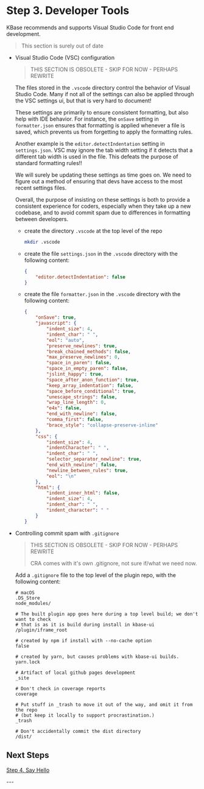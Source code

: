 # Step 3. Developer Tools

KBase recommends and supports Visual Studio Code for front end development.

> This section is surely out of date

- Visual Studio Code (VSC) configuration

  > THIS SECTION IS OBSOLETE - SKIP FOR NOW - PERHAPS REWRITE

  The files stored in the `.vscode` directory control the behavior of Visual Studio Code. Many if not all of the settings can also be applied through the VSC settings ui, but that is very hard to document!

  These settings are primarily to ensure consistent formatting, but also help with IDE behavior. For instance, the `onSave` setting in `formatter.json` ensures that formatting is applied whenever a file is saved, which prevents us from forgetting to apply the formatting rules. 

  Another example is the `editor.detectIndentation` setting in `settings.json`. VSC may ignore the tab width setting if it detects that a different tab width is used in the file. This defeats the purpose of standard formatting rules!!

  We will surely be updating these settings as time goes on. We need to figure out a method of ensuring that devs have access to the most recent settings files.

  Overall, the purpose of insisting on these settings is both to provide a consistent experience for coders, especially when they take up a new codebase, and to avoid commit spam due to differences in formatting between developers.

  - create the directory `.vscode` at the top level of the repo

    ```bash
    mkdir .vscode
    ```

  - create the file `settings.json` in the `.vscode` directory with the following content:

    ```json
    {
        "editor.detectIndentation": false
    }
    ```

  - create the file `formatter.json` in the `.vscode` directory with the following content:

    ```json
    {
        "onSave": true,
        "javascript": {
            "indent_size": 4,
            "indent_char": " ",
            "eol": "auto",
            "preserve_newlines": true,
            "break_chained_methods": false,
            "max_preserve_newlines": 0,
            "space_in_paren": false,
            "space_in_empty_paren": false,
            "jslint_happy": true,
            "space_after_anon_function": true,
            "keep_array_indentation": false,
            "space_before_conditional": true,
            "unescape_strings": false,
            "wrap_line_length": 0,
            "e4x": false,
            "end_with_newline": false,
            "comma_first": false,
            "brace_style": "collapse-preserve-inline"
        },
        "css": {
            "indent_size": 4,
            "indentCharacter": " ",
            "indent_char": " ",
            "selector_separator_newline": true,
            "end_with_newline": false,
            "newline_between_rules": true,
            "eol": "\n"
        },
        "html": {
            "indent_inner_html": false,
            "indent_size": 4,
            "indent_char": " ",
            "indent_character": " "
        }
    }
    ```

- Controlling commit spam with `.gitignore`

    > THIS SECTION IS OBSOLETE - SKIP FOR NOW - PERHAPS REWRITE 
    >
    > CRA comes with it's own .gitignore, not sure if/what we need now.
    
    Add a `.gitignore` file to the top level of the plugin repo, with the following content:


    ```gitignore
    # macOS
    .DS_Store
    node_modules/
    
    # The built plugin app goes here during a top level build; we don't want to check
    # that is as it is build during install in kbase-ui
    /plugin/iframe_root
    
    # created by npm if install with --no-cache option
    false
    
    # created by yarn, but causes problems with kbase-ui builds.
    yarn.lock
    
    # Artifact of local github pages development
    _site
    
    # Don't check in coverage reports
    coverage
    
    # Put stuff in _trash to move it out of the way, and omit it from the repo 
    # (but keep it locally to support procrastination.)
    _trash
    
    # Don't accidentally commit the dist directory
    /dist/
    ```

## Next Steps

[Step 4. Say Hello](./4-say-hello)

\---